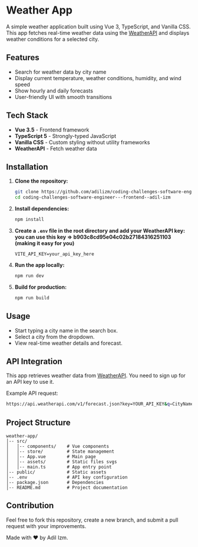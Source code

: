 # Weather App

A simple weather application built using Vue 3, TypeScript, and Vanilla CSS. This app fetches real-time weather data using the [WeatherAPI](https://www.weatherapi.com/) and displays weather conditions for a selected city.

## Features

- Search for weather data by city name
- Display current temperature, weather conditions, humidity, and wind speed
- Show hourly and daily forecasts
- User-friendly UI with smooth transitions

## Tech Stack

- **Vue 3.5** - Frontend framework
- **TypeScript 5** - Strongly-typed JavaScript
- **Vanilla CSS** - Custom styling without utility frameworks
- **WeatherAPI** - Fetch weather data

## Installation

1. **Clone the repository:**
   ```bash
   git clone https://github.com/adilizm/coding-challenges-software-engineer---frontend--adil-izm.git
   cd coding-challenges-software-engineer---frontend--adil-izm
   ```

2. **Install dependencies:**
   ```bash
   npm install
   ```

3. **Create a `.env` file in the root directory and add your WeatherAPI key: you can use this key => b903c8cd95e04c02b27184316251103 (making it easy for you)** 
   ```
   VITE_API_KEY=your_api_key_here
   ```

4. **Run the app locally:**
   ```bash
   npm run dev
   ```

5. **Build for production:**
   ```bash
   npm run build
   ```

## Usage

- Start typing a city name in the search box.
- Select a city from the dropdown.
- View real-time weather details and forecast.

## API Integration

This app retrieves weather data from [WeatherAPI](https://www.weatherapi.com/). You need to sign up for an API key to use it.

Example API request:
```bash
https://api.weatherapi.com/v1/forecast.json?key=YOUR_API_KEY&q=CityName&days=7
```

## Project Structure

```
weather-app/
│-- src/
│   │-- components/    # Vue components
│   │-- store/         # State management
│   │-- App.vue        # Main page
│   │-- assets/        # Static files svgs
│   │-- main.ts        # App entry point
│-- public/            # Static assets
│-- .env               # API key configuration
│-- package.json       # Dependencies
│-- README.md          # Project documentation
```

## Contribution

Feel free to fork this repository, create a new branch, and submit a pull request with your improvements.

Made with ❤️ by Adil Izm.

